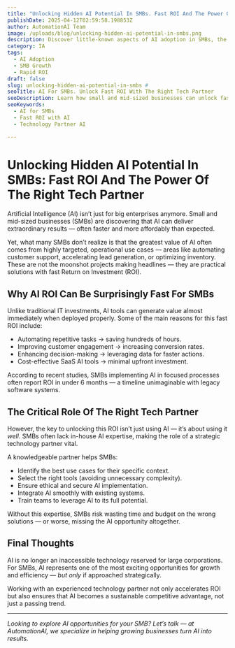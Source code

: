 ```yaml
---
title: "Unlocking Hidden AI Potential In SMBs. Fast ROI And The Power Of The Right Tech Partner"
publishDate: 2025-04-12T02:59:58.198853Z
author: AutomationAI Team
image: /uploads/blog/unlocking-hidden-ai-potential-in-smbs.png
description: Discover little-known aspects of AI adoption in SMBs, the rapid ROI it delivers, and why the right technology partner makes all the difference.
category: IA
tags:
  - AI Adoption
  - SMB Growth
  - Rapid ROI
draft: false
slug: unlocking-hidden-ai-potential-in-smbs #
seoTitle: AI For SMBs. Unlock Fast ROI With The Right Tech Partner
seoDescription: Learn how small and mid-sized businesses can unlock fast ROI through AI adoption and why working with the right technology partner is key.
seoKeywords:
  - AI for SMBs
  - Fast ROI with AI
  - Technology Partner AI

---
```


# Unlocking Hidden AI Potential In SMBs: Fast ROI And The Power Of The Right Tech Partner

Artificial Intelligence (AI) isn’t just for big enterprises anymore. Small and mid-sized businesses (SMBs) are discovering that AI can deliver extraordinary results — often faster and more affordably than expected. 

Yet, what many SMBs don’t realize is that the greatest value of AI often comes from highly targeted, operational use cases — areas like automating customer support, accelerating lead generation, or optimizing inventory. These are not the moonshot projects making headlines — they are practical solutions with fast Return on Investment (ROI).

## Why AI ROI Can Be Surprisingly Fast For SMBs

Unlike traditional IT investments, AI tools can generate value almost immediately when deployed properly. Some of the main reasons for this fast ROI include:

- Automating repetitive tasks → saving hundreds of hours.
- Improving customer engagement → increasing conversion rates.
- Enhancing decision-making → leveraging data for faster actions.
- Cost-effective SaaS AI tools → minimal upfront investment.

According to recent studies, SMBs implementing AI in focused processes often report ROI in under 6 months — a timeline unimaginable with legacy software systems.

## The Critical Role Of The Right Tech Partner

However, the key to unlocking this ROI isn’t just using AI — it’s about using it *well*. SMBs often lack in-house AI expertise, making the role of a strategic technology partner vital.

A knowledgeable partner helps SMBs:

- Identify the best use cases for their specific context.
- Select the right tools (avoiding unnecessary complexity).
- Ensure ethical and secure AI implementation.
- Integrate AI smoothly with existing systems.
- Train teams to leverage AI to its full potential.

Without this expertise, SMBs risk wasting time and budget on the wrong solutions — or worse, missing the AI opportunity altogether.

## Final Thoughts

AI is no longer an inaccessible technology reserved for large corporations. For SMBs, AI represents one of the most exciting opportunities for growth and efficiency — *but only* if approached strategically.

Working with an experienced technology partner not only accelerates ROI but also ensures that AI becomes a sustainable competitive advantage, not just a passing trend.


---

*Looking to explore AI opportunities for your SMB? Let’s talk — at AutomationAI, we specialize in helping growing businesses turn AI into results.*
